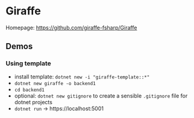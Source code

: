 # Giraffe

Homepage: https://github.com/giraffe-fsharp/Giraffe

## Demos

### Using template

- install template: `dotnet new -i "giraffe-template::*"`
- `dotnet new giraffe -o backend1`
- `cd backend1`
- optional: `dotnet new gitignore` to create a sensible `.gitignore` file for dotnet projects
- `dotnet run` -> https://localhost:5001

